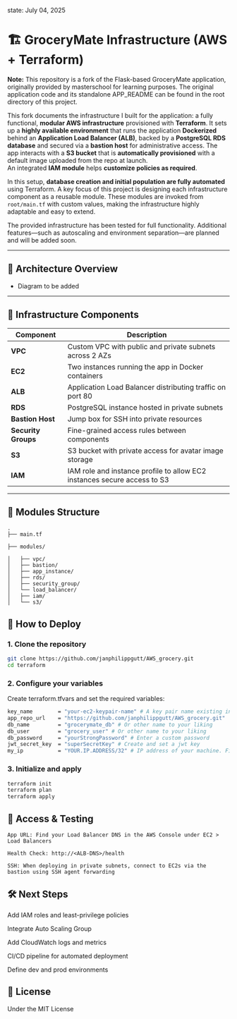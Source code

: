 state: July 04, 2025

# 🏗️ GroceryMate Infrastructure (AWS + Terraform)

**Note:** This repository is a fork of the Flask-based GroceryMate application, originally provided by masterschool for learning purposes. 
The original application code and its standalone APP_README can be found in the root directory of this project.

This fork documents the infrastructure I built for the application: a fully functional, **modular AWS infrastructure** provisioned with **Terraform**. It sets up a **highly available environment** that runs the application **Dockerized** behind an **Application Load Balancer (ALB)**, backed by a **PostgreSQL RDS database** and secured via a **bastion host** for administrative access.
The app interacts with a **S3 bucket** that is **automatically provisioned** with a default image uploaded from the repo at launch.  
An integrated **IAM module** helps **customize policies as required**. 

In this setup, **database creation and initial population are fully automated** using Terraform. A key focus of this project is designing each infrastructure component as a reusable module. These modules are invoked from ```root/main.tf``` with custom values, making the infrastructure highly adaptable and easy to extend.

The provided infrastructure has been tested for full functionality. Additional features—such as autoscaling and environment separation—are planned and will be added soon.

---

## 📐 Architecture Overview

- Diagram to be added 

---

## 🧱 Infrastructure Components

| Component           | Description                                                              |
|---------------------|--------------------------------------------------------------------------|
| **VPC**             | Custom VPC with public and private subnets across 2 AZs                  |
| **EC2**             | Two instances running the app in Docker containers                       |
| **ALB**             | Application Load Balancer distributing traffic on port 80                |
| **RDS**             | PostgreSQL instance hosted in private subnets                            |
| **Bastion Host**    | Jump box for SSH into private resources                                  |
| **Security Groups** | Fine-grained access rules between components                             |
| **S3**              | S3 bucket with private access for avatar image storage                   |
| **IAM**             | IAM role and instance profile to allow EC2 instances secure access to S3 |

---

## 📂 Modules Structure

    .
    ├── main.tf

    ├── modules/

    │   ├── vpc/
    │   ├── bastion/
    │   ├── app_instance/
    │   ├── rds/
    │   ├── security_group/
    │   └── load_balancer/
    │   ├── iam/
    │   └── s3/


## 🚀 How to Deploy

### 1. Clone the repository
```bash
git clone https://github.com/janphilippgutt/AWS_grocery.git
cd terraform
```

### 2. Configure your variables

Create terraform.tfvars and set the required variables:

```bash
key_name        = "your-ec2-keypair-name" # A key pair name existing in your account for default region eu-central-1
app_repo_url    = "https://github.com/janphilippgutt/AWS_grocery.git"
db_name         = "grocerymate_db" # Or other name to your liking
db_user         = "grocery_user" # Or other name to your liking
db_password     = "yourStrongPassword" # Enter a custom password
jwt_secret_key  = "superSecretKey" # Create and set a jwt key
my_ip           = "YOUR.IP.ADDRESS/32" # IP address of your machine. Find out with 'curl -4 ifconfig.me' 

```

### 3. Initialize and apply

```bash
terraform init
terraform plan
terraform apply
```

## 🔐 Access & Testing

    App URL: Find your Load Balancer DNS in the AWS Console under EC2 > Load Balancers

    Health Check: http://<ALB-DNS>/health

    SSH: When deploying in private subnets, connect to EC2s via the bastion using SSH agent forwarding

## 🛠️ Next Steps

Add IAM roles and least-privilege policies

Integrate Auto Scaling Group

Add CloudWatch logs and metrics

CI/CD pipeline for automated deployment

Define dev and prod environments

## 📄 License

Under the MIT License 